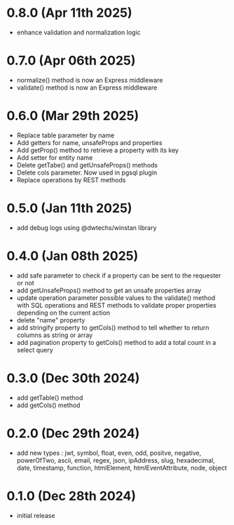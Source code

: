 # 0.8.0 (Apr 11th 2025)

- enhance validation and normalization logic

# 0.7.0 (Apr 06th 2025)

- normalize() method is now an Express middleware
- validate() method is now an Express middleware

# 0.6.0 (Mar 29th 2025)

- Replace table parameter by name
- Add getters for name, unsafeProps and properties
- Add getProp() method to retrieve a property with its key
- Add setter for entity name
- Delete getTabe() and getUnsafeProps() methods
- Delete cols parameter. Now used in pgsql plugin
- Replace operations by REST methods

# 0.5.0 (Jan 11th 2025)

- add debug logs using @dwtechs/winstan library

# 0.4.0 (Jan 08th 2025)

- add safe parameter to check if a property can be sent to the requester or not
- add getUnsafeProps() method to get an unsafe properties array
- update operation parameter possible values to the validate() method with SQL operations and REST methods to validate proper properties depending on the current action 
- delete "name" property
- add stringify property to getCols() method to tell whether to return columns as string or array
- add pagination property to getCols() method to add a total count in a select query

# 0.3.0 (Dec 30th 2024)

- add getTable() method
- add getCols() method

# 0.2.0 (Dec 29th 2024)

- add new types : 
    jwt, 
    symbol, 
    float,
    even,
    odd,
    positve,
    negative,
    powerOfTwo,
    ascii,
    email,
    regex,
    json,
    ipAddress,
    slug,
    hexadecimal,
    date,
    timestamp,
    function,
    htmlElement,
    htmlEventAttribute,
    node,
    object

# 0.1.0 (Dec 28th 2024)

- initial release
